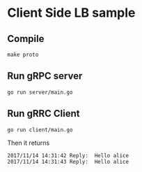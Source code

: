 # Client Side LB sample

## Compile
```
make proto
```

## Run gRPC server
```
go run server/main.go
```

## Run gRRC Client
```
go run client/main.go
```

Then it returns
```
2017/11/14 14:31:42 Reply:  Hello alice
2017/11/14 14:31:43 Reply:  Hello alice
```
